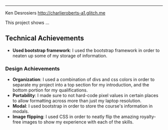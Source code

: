 ---

Ken Desrosiers
http://charlieroberts-a1.glitch.me

This project shows ...

## Technical Achievements
- **Used bootstrap framework**: I used the bootstrap framework in order to neaten up some of my storage of information.

### Design Achievements
- **Organization**: I used a combination of divs and css colors in order to separate my project into a top section for my introduction, and the bottom portion for my qualifications.
- **Portability**: I made sure to not hard-code pixel values in certain places to allow formatting across more than just my laptop resolution.
- **Modal**: I used bootstrap in order to store the course's information in modals.
- **Image flipping**: I used CSS in order to neatly flip the amazing royalty-free images to show my experience with each of the skills.
